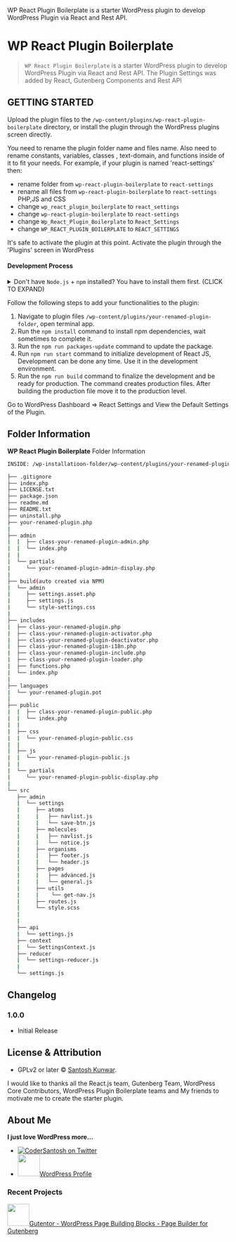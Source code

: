 WP React Plugin Boilerplate is a starter WordPress plugin to develop WordPress Plugin via React and Rest API.

# WP React Plugin Boilerplate

>`WP React Plugin Boilerplate` is a starter WordPress plugin to develop WordPress Plugin via React and Rest API. The Plugin Settings was added by React, Gutenberg Components and Rest API

## GETTING STARTED

Upload the plugin files to the `/wp-content/plugins/wp-react-plugin-boilerplate` directory, or install the plugin through the WordPress plugins screen directly.

You need to rename the plugin folder name and files name. Also need to rename constants, variables, classes , text-domain, and functions inside of it to fit your needs. For example, if your plugin is named 'react-settings' then:

* rename folder from `wp-react-plugin-boilerplate` to `react-settings`
* rename all files from `wp-react-plugin-boilerplate` to `react-settings` PHP,JS and CSS
* change `wp_react_plugin_boilerplate` to `react_settings`
* change `wp-react-plugin-boilerplate` to `react-settings`
* change `Wp_React_Plugin_Boilerplate` to `React_Settings`
* change `WP_REACT_PLUGIN_BOILERPLATE` to `REACT_SETTINGS`

It's safe to activate the plugin at this point. Activate the plugin through the 'Plugins' screen in WordPress

#### Development Process

<details>
 <summary> Don't have <code>Node.js</code> + <code>npm</code> installed? You have to install them first. (CLICK TO EXPAND)</summary>

Go to the Node's site [download + install](https://nodejs.org/en/download/) Node on your system. This will install both `Node.js` and `npm`, i.e., node package manager — the command line interface of Node.js.

You can verify the install by opening your terminal app and typing...

```sh
node -v
# Results into 7.19.1 — or installed version.

npm -v
# Results into v14.15.1 — or installed version.
```
</details>

Follow the following steps to add your functionalities to the plugin:

1. Navigate to plugin files `/wp-content/plugins/your-renamed-plugin-folder`, open terminal app.
2. Run the `npm install` command to install npm dependencies, wait sometimes to complete it.
3. Run the `npm run packages-update` command to update the package.
4. Run `npm run start` command to initialize development of React JS, Development can be done any time. Use it in the development environment.
5. Run the `npm run build` command to finalize the development and be ready for production. The command creates production files. After building the production file move it to the production level.

Go to WordPress Dashboard => React Settings and View the Default Settings of the Plugin.

## Folder Information

<strong>WP React Plugin Boilerplate</strong> Folder Information

```sh
INSIDE: /wp-installatioon-folder/wp-content/plugins/your-renamed-plugin-folder

├── .gitignore
├── index.php
├── LICENSE.txt
├── package.json
├── readme.md
├── README.txt
├── uninstall.php
├── your-renamed-plugin.php
|
├── admin
|  |  ├── class-your-renamed-plugin-admin.php
|  |  └── index.php
|  |
|  └── partials
|     └── your-renamed-plugin-admin-display.php
|
├── build(auto created via NPM)
|  └── admin
|     ├── settings.asset.php
|     ├── settings.js
|     └── style-settings.css
|
├── includes
|  ├── class-your-renamed-plugin.php
|  ├── class-your-renamed-plugin-activator.php
|  ├── class-your-renamed-plugin-deactivator.php
|  ├── class-your-renamed-plugin-i18n.php
|  ├── class-your-renamed-plugin-include.php
|  ├── class-your-renamed-plugin-loader.php
|  ├── functions.php
|  └── index.php
|
├── languages
|  └── your-renamed-plugin.pot
|
├── public
|  |  ├── class-your-renamed-plugin-public.php
|  |  └── index.php
|  |
|  ├── css
|  |  └── your-renamed-plugin-public.css
|  |
|  ├── js
|  |  └── your-renamed-plugin-public.js
|  |
|  └── partials
|     └── your-renamed-plugin-public-display.php
|
└── src
   ├── admin
   |  └── settings
   |     ├── atoms
   |     |   ├── navlist.js
   |     |   └── save-btn.js
   |     ├── molecules
   |     |   ├── navlist.js
   |     |   └── notice.js
   |     ├── organisms
   |     |   ├── footer.js
   |     |   └── header.js
   |     ├── pages
   |     |   ├── advanced.js
   |     |   └── general.js
   |     ├── utils
   |     |    └── get-nav.js
   |     ├── routes.js
   |     └── style.scss
   |  
   |
   ├── api
   |  └── settings.js
   ├── context
   |  └── SettingsContext.js
   ├── reducer
   |  └── settings-reducer.js
   |
   └── settings.js
```

## Changelog
### 1.0.0
* Initial Release

## License & Attribution
- GPLv2 or later © [Santosh Kunwar](https://twitter.com/codersantosh).

I would like to thanks all the React.js team, Gutenberg Team, WordPress Core Contributors, WordPress Plugin Boilerplate teams and My friends to motivate me to create the starter plugin.


## About Me
<strong>I just love WordPress more…</strong>

- [![CoderSantosh on Twitter](https://img.shields.io/twitter/follow/codersantosh.svg)](https://twitter.com/codersantosh/)
- <a href="https://profiles.wordpress.org/codersantosh/" target="_blank"><img src="https://s.w.org/style/images/about/WordPress-logotype-wmark.png" width="50" height="50" />WordPress Profile</a>

### Recent Projects
<a href="https://wordpress.org/plugins/gutentor/" target="_blank"><img src="https://ps.w.org/gutentor/assets/icon.svg" width="50" height="50" />Gutentor - WordPress Page Building Blocks - Page Builder for Gutenberg</a>
